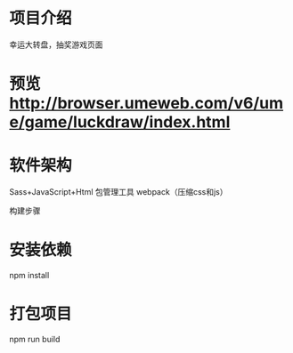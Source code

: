 # 项目介绍
幸运大转盘，抽奖游戏页面
# 预览 http://browser.umeweb.com/v6/ume/game/luckdraw/index.html
# 软件架构
Sass+JavaScript+Html
包管理工具 webpack（压缩css和js）

构建步骤
# 安装依赖
npm install

# 打包项目
npm run build